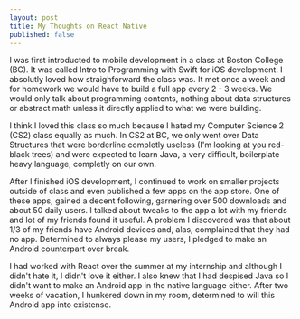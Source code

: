 ```yaml
---
layout: post
title: My Thoughts on React Native
published: false
---
```


I was first introducted to mobile development in a class at Boston College (BC). It was called Intro to Programming with Swift for iOS development. I absolutly loved how straighforward the class was. It met once a week and for homework we would have to build a full app every 2 - 3 weeks. We would only talk about programming contents, nothing about data structures or abstract math unless it directly applied to what we were building.

I think I loved this class so much because I hated my Computer Science 2 (CS2) class equally as much. In CS2 at BC, we only went over Data Structures that were borderline completly useless (I'm looking at you red-black trees) and were expected to learn Java, a very difficult, boilerplate heavy language, completly on our own.

After I finished iOS development, I continued to work on smaller projects outside of class and even published a few apps on the app store. One of these apps, gained a decent following, garnering over 500 downloads and about 50 daily users. I talked about tweaks to the app a lot with my friends and lot of my friends found it useful. A problem I discovered was that about 1/3 of my friends have Android devices and, alas, complained that they had no app. Determined to always please my users, I pledged to make an Android counterpart over break. 

I had worked with React over the summer at my internship and although I didn't hate it, I didn't love it either. I also knew that I had despised Java so I didn't want to make an Android app in the native language either. After two weeks of vacation, I hunkered down in my room, determined to will this Android app into existense.  
